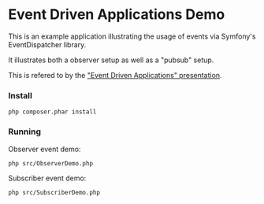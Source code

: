 # Event Driven Applications Demo

This is an example application illustrating the usage of events via
Symfony's EventDispatcher library.

It illustrates both a observer setup as well as a "pubsub" setup.

This is refered to by the ["Event Driven Applications" presentation](http://slideshare.net/cjsaylor/event-driven-application).

### Install

```shell
php composer.phar install
```

### Running

Observer event demo:

```shell
php src/ObserverDemo.php
```

Subscriber event demo:

```shell
php src/SubscriberDemo.php
```
